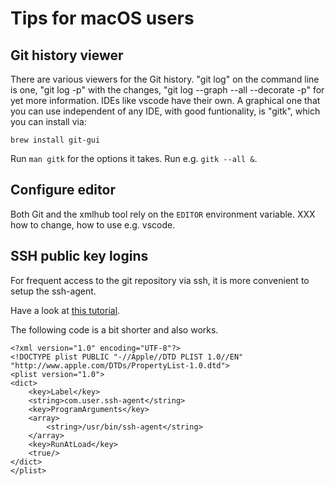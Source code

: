 # Tips for macOS users

## Git history viewer

There are various viewers for the Git history. "git log" on the
command line is one, "git log -p" with the changes, "git log --graph
--all --decorate -p" for yet more information. IDEs like vscode have
their own. A graphical one that you can use independent of any IDE,
with good funtionality, is "gitk", which you can install via:

    brew install git-gui

Run `man gitk` for the options it takes. Run e.g. `gitk --all &`.

## Configure editor

Both Git and the xmlhub tool rely on the `EDITOR` environment variable. XXX how to change, how to use e.g. vscode.

## SSH public key logins

For frequent access to the git repository via ssh, it is more convenient to setup the ssh-agent.

Have a look at [this tutorial](https://usercomp.com/news/1044072/using-ssh-agent-on-mac).

The following code is a bit shorter and also works.

```
<?xml version="1.0" encoding="UTF-8"?>
<!DOCTYPE plist PUBLIC "-//Apple//DTD PLIST 1.0//EN" "http://www.apple.com/DTDs/PropertyList-1.0.dtd">
<plist version="1.0">
<dict>
    <key>Label</key>
    <string>com.user.ssh-agent</string>
    <key>ProgramArguments</key>
    <array>
        <string>/usr/bin/ssh-agent</string>
    </array>
    <key>RunAtLoad</key>
    <true/>
</dict>
</plist>
```
